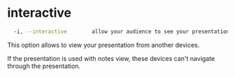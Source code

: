 # interactive

```sh
  -i, --interactive        allow your audience to see your presentation on another device synchronously (default: false)
```

This option allows to view your presentation from another devices.

If the presentation is used with notes view, these devices can't navigate through the presentation.
